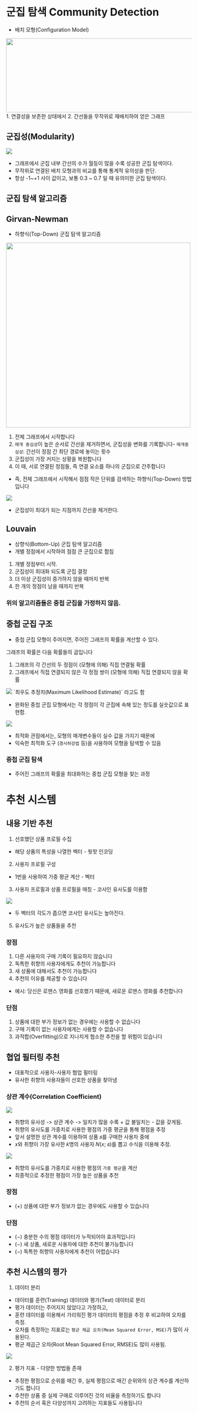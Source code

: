 # 군집 탐색 Community Detection
- 배치 모형(Configuration Model)
<img src=image/Configuration.png width=600 height = 200> 
1. 연결성을 보존한 상태에서
2. 간선들을 무작위로 재배치하여 얻은 그래프

##  군집성(Modularity)
<img src=image/modul.PNG>
 
- 그래프에서 군집 내부 간선의 수가 월등이 많을 수록 성공한 군집 탐색이다.
- 무작위로 연결된 배치 모형과의 비교를 통해 통계적 유의성을 판단.
- 항상 -1~+1 사이 값이고, 보통 0.3 ~ 0.7 일 때 유의미한 군집 탐색이다.

## 군집 탐색 알고리즘

## Girvan-Newman
- 하향식(Top-Down) 군집 탐색 알고리즘
 <img src=image/girvan.png  width=500 height = 500> 
 
1) 전체 그래프에서 시작합니다
2) `매개 중심성`이 높은 순서로 간선을 제거하면서, 군집성을 변화를 기록합니다- `매개중심성`: 간선이 정점 간 최단 경로에 놓이는 횟수
3) 군집성이 가장 커지는 상황을 복원합니다
4) 이 때, 서로 연결된 정점들, 즉 연결 요소를 하나의 군집으로 간주합니다
- 즉, 전체 그래프에서 시작해서 점점 작은 단위를 검색하는 하향식(Top-Down) 방법입니다

<img src=image/newman.PNG> 
 
- 군집성이 최대가 되는 지점까지 간선을 제거한다.

##  Louvain
- 상향식(Bottom-Up) 군집 탐색 알고리즘
- 개별 정점에서 시작하여 점점 큰 군집으로 합침
1. 개별 정점부터 시작.
2. 군집성이 최대화 되도록 군집 결정
3. 더 이상 군집성이 증가하지 않을 때까지 반복
4. 한 개의 정점이 남을 때까지 반복

### 위의 알고리즘들은 중첩 군집을 가정하지 않음.

## 중첩 군집 구조
- 중첩 군집 모형이 주어지면, 주어진 그래프의 확률을 계산할 수 있다.

그래프의 확률은 다음 확률들의 곱입니다
1) 그래프의 각 간선의 두 정점이 (모형에 의해) 직접 연결될 확률
2) 그래프에서 직접 연결되지 않은 각 정점 쌍이 (모형에 의해) 직접 연결되지 않을 확률
<img src=image/nesting.PNG>
`최우도 추정치(Maximum Likelihood Estimate)` 라고도 함

- 완화된 중첩 군집 모형에서는 각 정점이 각 군집에 속해 있는 정도를 실숫값으로 표현함.
<img src=image/ease.PNG>
 
- 최적화 관점에서는, 모형의 매개변수들이 실수 값을 가지기 때문에
- 익숙한 최적화 도구 (`경사하강법` 등)을 사용하여 모형을 탐색할 수 있음

### 중첩 군집 탐색
- 주어진 그래프의 확률을 최대화하는 중첩 군집 모형을 찾는 과정

# 추천 시스템

## 내용 기반 추천
1. 선호했던 상품 프로필 수집
- 해당 상품의 특성을 나열한 벡터 - 웟핫 인코딩
2. 사용자 프로필 구성
- 1번을 사용하여 가중 평균 계산 - 벡터
3. 사용자 프로필과 상품 프로필을 매칭 - 코사인 유사도를 이용함
<img src=image/cos.PNG>
 
- 두 벡터의 각도가 좁으면 코사인 유사도는 높아진다.
5. 유사도가 높은 상품들을 추천

### 장점
1. 다른 사용자의 구매 기록이 필요하지 않습니다
2. 독특한 취향의 사용자에게도 추천이 가능합니다
3. 새 상품에 대해서도 추천이 가능합니다
4. 추천의 이유를 제공할 수 있습니다
- 예시: 당신은 로맨스 영화를 선호했기 때문에, 새로운 로맨스 영화를 추천합니다

### 단점
1. 상품에 대한 부가 정보가 없는 경우에는 사용할 수 없습니다
2. 구매 기록이 없는 사용자에게는 사용할 수 없습니다
3. 과적합(Overfitting)으로 지나치게 협소한 추천을 할 위험이 있습니다

## 협업 필터링 추천
- 대표적으로 사용자-사용자 협업 필터링
- 유사한 취향의 사용자들이 선호한 상품을 찾아냄

### 상관 계수(Correlation Coefficient)
<img src=image/correlation.PNG>
 
- 취향의 유사성 -> 상관 계수 -> 일치가 많을 수록 + 값 불일치는 - 값을 갖게됨.
- 취향의 유사도를 가중치로 사용한 평점의 가중 평균을 통해 평점을 추정
- 앞서 설명한 상관 계수를 이용하여 상품 𝑠를 구매한 사용자 중에
- 𝑥와 취향이 가장 유사한 𝑘명의 사용자 𝑁(𝑥; 𝑠)를 뽑고 수식을 이용해 추정.
<img src=image/sin.PNG>
 
- 취향의 유사도를 가중치로 사용한 평점의 `가중 평균`을 계산
- 최종적으로 추정한 평점이 가장 높은 상품을 추천

### 장점
- (+) 상품에 대한 부가 정보가 없는 경우에도 사용할 수 있습니다

### 단점
- (−) 충분한 수의 평점 데이터가 누적되어야 효과적입니다
- (−) 새 상품, 새로운 사용자에 대한 추천이 불가능합니다
- (−) 독특한 취향의 사용자에게 추천이 어렵습니다

## 추천 시스템의 평가
1. 데이터 분리
  - 데이터를 훈련(Training) 데이터와 평가(Test) 데이터로 분리
  - 평가 데이터는 주어지지 않았다고 가정하고,
  - 훈련 데이터를 이용해서 가리워진 평가 데이터의 평점을 추정 후 비교하여 오차를 측정.
  - 오차를 측정하는 지표로는 `평균 제곱 오차(Mean Squared Error, MSE)`가 많이 사용된다.
  - 평균 제곱근 오차(Root Mean Squared Error, RMSE)도 많이 사용됨.
<img src=image/rmse.PNG>

2. 평가 지표 - 다양한 방법들 존재
- 추정한 평점으로 순위를 매긴 후, 실제 평점으로 매긴 순위와의 상관 계수를 계산하기도 합니다
- 추천한 상품 중 실제 구매로 이루어진 것의 비율을 측정하기도 합니다
- 추천의 순서 혹은 다양성까지 고려하는 지표들도 사용됩니다



